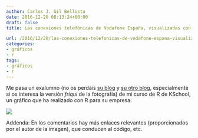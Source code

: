 ```yaml
---
author: Carlos J. Gil Bellosta
date: 2016-12-20 08:13:24+00:00
draft: false
title: Las conexiones telefónicas de Vodafone España, visualizadas con R

url: /2016/12/20/las-conexiones-telefonicas-de-vodafone-espana-visualizadas-con-r/
categories:
- gráficos
- r
tags:
- gráficos
- r
---
```


Me pasa un exalumno (no os perdáis [su blog](http://www.guillermoluijk.com/) y [su otro blog](http://www.elmomentodecisivo.com/), especialmente si os interesa la versión _friqui_ de la fotografía) de mi curso de R de KSchool, un gráfico que ha realizado con R para su empresa:

![](/wp-uploads/2016/12/vodafone_lite.png)

Addenda: En los comentarios hay más enlaces relevantes (proporcionados por el autor de la imagen), que conducen al código, etc.
